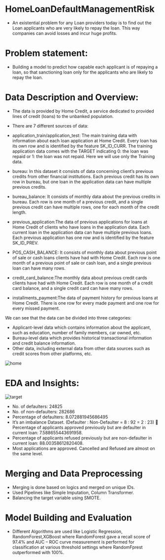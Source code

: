 # HomeLoanDefaultManagementRisk

- An existential problem for any Loan providers today is to find out the Loan applicants who are very likely to repay the loan. This way companies can avoid losses and incur huge profits.

# Problem statement:
- Building a model to predict how capable each applicant is of repaying a loan, so that sanctioning loan only for the applicants who are likely to repay the loan.

# Data Description and Overview:
- The data is provided by Home Credit, a service dedicated to provided lines of credit (loans) to the unbanked population.

- There are 7 different sources of data:

- application_train/application_test: The main training data with information about each loan application at Home Credit. Every loan has its own row and is identified by the feature SK_ID_CURR. The training application data comes with the TARGET indicating 0: the loan was repaid or 1: the loan was not repaid. Here we will use only the Training data.
- bureau: In this dataset it consists of data concerning client’s previous credits from other financial institutions. Each previous credit has its own row in bureau, but one loan in the application data can have multiple previous credits.
- bureau_balance: It consists of monthly data about the previous credits in bureau. Each row is one month of a previous credit, and a single previous credit can have multiple rows, one for each month of the credit length.
- previous_application:The data of previous applications for loans at Home Credit of clients who have loans in the application data. Each current loan in the application data can have multiple previous loans. Each previous application has one row and is identified by the feature SK_ID_PREV.
- POS_CASH_BALANCE: It consists of monthly data about previous point of sale or cash loans clients have had with Home Credit. Each row is one month of a previous point of sale or cash loan, and a single previous loan can have many rows.
- credit_card_balance:The monthly data about previous credit cards clients have had with Home Credit. Each row is one month of a credit card balance, and a single credit card can have many rows.
- installments_payment:The data of payment history for previous loans at Home Credit. There is one row for every made payment and one row for every missed payment.

We can see that the data can be divided into three categories:
- Applicant-level data which contains information about the applicant, such as education, number of family members, car owned, etc.
- Bureau-level data which provides historical transactional information and credit balance information.
- Other data, including external data from other data sources such as credit scores from other platforms, etc.


![home](https://user-images.githubusercontent.com/101788326/186601675-5bc3d64e-80ed-4884-b624-e71375736055.png)

# EDA and Insights:

![target](https://user-images.githubusercontent.com/101788326/186606923-39751d22-dfc4-4e8e-986f-6333ed46df76.jpg)


- No. of defaulters: 24825
- No. of non-defaulters: 282686
- Percentage of defaulters: 8.072881945686495
- It’s an imbalance Dataset. (Defaulter : Non-Defaulter = 8 : 92 = 2 : 23)  Percentage of applicants approved previously but are defaulter in current loan: 7.588655443691958.
- Percentage of applicants refused previously but are non-defaulter in current loan: 88.00358612820408.
-  Most applications are approved. Cancelled and Refused are almost on the same level.

# Merging and Data Preprocessing

- Merging is done based on logics and merged on unique IDs.
- Used Pipelines like Simple Imputation, Column Transformer.
- Balancing the target variable using SMOTE.

# Model Building and Evaluation

- Different Algorithms are used like Logistic Regression, RandomForest,XGBoost where RandomForest gave a recall score of 97.4% and AUC – ROC curve measurement is performed for classification at various threshold settings where RandomFprest outperformed with 100%.

